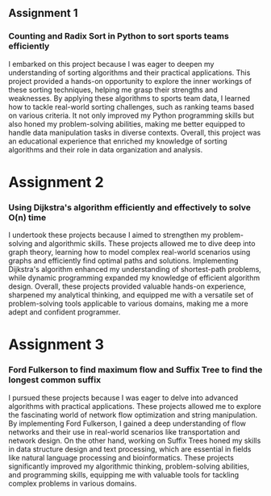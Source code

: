 ## Assignment 1
### Counting and Radix Sort in Python to sort sports teams efficiently
I embarked on this project because I was eager to deepen my understanding of sorting algorithms and their practical applications. This project provided a hands-on opportunity to explore the inner workings of these sorting techniques, helping me grasp their strengths and weaknesses. By applying these algorithms to sports team data, I learned how to tackle real-world sorting challenges, such as ranking teams based on various criteria. It not only improved my Python programming skills but also honed my problem-solving abilities, making me better equipped to handle data manipulation tasks in diverse contexts. Overall, this project was an educational experience that enriched my knowledge of sorting algorithms and their role in data organization and analysis.

# Assignment 2
### Using Dijkstra's algorithm efficiently and effectively to solve O(n) time
I undertook these projects because I aimed to strengthen my problem-solving and algorithmic skills. These projects allowed me to dive deep into graph theory, learning how to model complex real-world scenarios using graphs and efficiently find optimal paths and solutions. Implementing Dijkstra's algorithm enhanced my understanding of shortest-path problems, while dynamic programming expanded my knowledge of efficient algorithm design. Overall, these projects provided valuable hands-on experience, sharpened my analytical thinking, and equipped me with a versatile set of problem-solving tools applicable to various domains, making me a more adept and confident programmer.

# Assignment 3
### Ford Fulkerson to find maximum flow and Suffix Tree to find the longest common suffix
I pursued these projects because I was eager to delve into advanced algorithms with practical applications. These projects allowed me to explore the fascinating world of network flow optimization and string manipulation. By implementing Ford Fulkerson, I gained a deep understanding of flow networks and their use in real-world scenarios like transportation and network design. On the other hand, working on Suffix Trees honed my skills in data structure design and text processing, which are essential in fields like natural language processing and bioinformatics. These projects significantly improved my algorithmic thinking, problem-solving abilities, and programming skills, equipping me with valuable tools for tackling complex problems in various domains.
